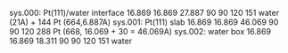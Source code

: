 sys.000: Pt(111)/water interface 
16.869 16.869 27.887 90 90 120
151 water (21A) + 144 Pt (664,6.887A)
sys.001: Pt(111) slab 
16.869 16.869 46.069 90 90 120
288 Pt (668, 16.069 + 30 = 46.069A)
sys.002: water box
16.869 16.869 18.311 90 90 120
151 water
